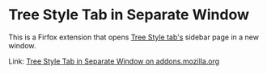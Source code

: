 # Tree Style Tab in Separate Window

This is a Firfox extension that opens [Tree Style tab's](https://addons.mozilla.org/firefox/addon/tree-style-tab/) sidebar page in a new window.

Link: [Tree Style Tab in Separate Window on addons.mozilla.org](https://addons.mozilla.org/firefox/addon/tst-in-separate-window/)
